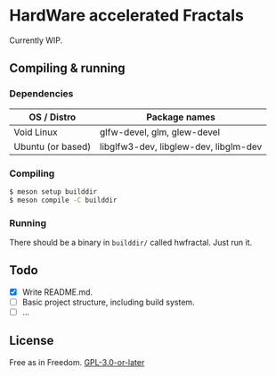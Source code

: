 # HardWare accelerated Fractals
Currently WIP.

## Compiling & running
### Dependencies
| OS / Distro       | Package names                         |
|-------------------|---------------------------------------|
| Void Linux        | glfw-devel, glm, glew-devel           |
| Ubuntu (or based) | libglfw3-dev, libglew-dev, libglm-dev |
### Compiling
```sh
$ meson setup builddir
$ meson compile -C builddir
```
### Running
There should be a binary in `builddir/` called hwfractal. Just run it.

## Todo
- [X] Write README.md.
- [ ] Basic project structure, including build system.
- [ ] ...

## License
Free as in Freedom.
[GPL-3.0-or-later](./LICENSE)
